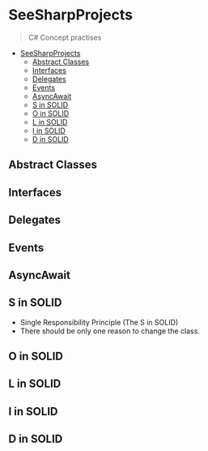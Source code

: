 # SeeSharpProjects
> C# Concept practises 

- [SeeSharpProjects](#SeeSharpProjects)
  - [Abstract Classes](#abstract-classes)
  - [Interfaces](#interfaces)
  - [Delegates](#delegates)
  - [Events](#events)
  - [AsyncAwait](#asyncawait)
  - [S in SOLID](#s-in-solid)
  - [O in SOLID](#o-in-solid)
  - [L in SOLID](#l-in-solid)
  - [I in SOLID](#i-in-solid)
  - [D in SOLID](#d-in-solid)

## Abstract Classes ##

## Interfaces ##

## Delegates ##

## Events ##

## AsyncAwait ##

## S in SOLID ##
* Single Responsibility Principle (The S in SOLID)
* There should be only one reason to change the class.

## O in SOLID ##

## L in SOLID ##

## I in SOLID ##

## D in SOLID ##

    
